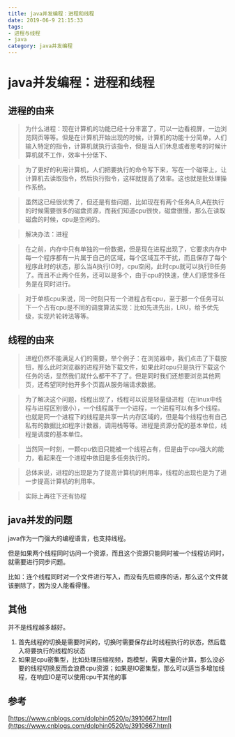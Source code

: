 ```yaml
---
title: java并发编程：进程和线程
date: 2019-06-9 21:15:33
tags: 
- 进程与线程
- java
category: java并发编程
---
```


# java并发编程：进程和线程

<!--more-->

## 进程的由来

>  为什么进程：现在计算机的功能已经十分丰富了，可以一边看视屏，一边浏览网页等等。但是在计算机开始出现的时候，计算机的功能十分简单，人们输入特定的指令，计算机就执行该指令，但是当人们休息或者思考的时候计算机就不工作，效率十分低下、

>  为了更好的利用计算机，人们把要执行的命令写下来，写在一个磁带上，让计算机去读取指令，然后执行指令，这样就提高了效率。这也就是批处理操作系统。

>  虽然这已经很优秀了，但还是有些问题，比如现在有两个任务A,B,A在执行的时候需要很多的磁盘资源，而我们知道cpu很快，磁盘很慢，那么在读取磁盘的时候，cpu是空闲的。

>  解决办法：进程

>  在之前，内存中只有单独的一份数据，但是现在进程出现了，它要求内存中每一个程序都有一片属于自己的区域，每个区域互不干扰，而且保存了每个程序此时的状态，那么当A执行IO时，cpu空闲，此时cpu就可以执行B任务了。而且不止两个任务，还可以是多个，由于cpu的快速，使人们感觉多任务是在同时进行。

> 对于单核cpu来说，同一时刻只有一个进程占有cpu，至于那一个任务可以下一个占有cpu是不同的调度算法实现：比如先进先出，LRU，给予优先级，实现片轮转法等等。


## 线程的由来

>  进程仍然不能满足人们的需要，举个例子：在浏览器中，我们点击了下载按钮，那么此时浏览器的进程开始下载文件，如果此时cpu只是执行下载这个任务的话，显然我们就什么都干不了了。但是同时我们还想要浏览其他网页，还希望同时他开多个页面从服务端请求数据。

>  为了解决这个问题，线程出现了，线程可以说是轻量级进程（在linux中线程与进程区别很小），一个线程属于一个进程，一个进程可以有多个线程。也就是同一个进程下的线程是共享一片内存区域的，但是每个线程也有自己私有的数据比如程序计数器，调用栈等等。进程是资源分配的基本单位，线程是调度的基本单位。

>  当然同一时刻，一颗cpu依旧只能被一个线程占有，但是由于cpu强大的能力，看起来在一个进程中依旧是多任务执行的。

>  总体来说，进程的出现是为了提高计算机的利用率，线程的出现也是为了进一步提高计算机的利用率。

>  实际上再往下还有协程    

## java并发的问题

java作为一门强大的编程语言，也支持线程。

但是如果两个线程同时访问一个资源，而且这个资源只能同时被一个线程访问时，就需要进行同步问题。

比如：连个线程同时对一个文件进行写入，而没有先后顺序的话，那么这个文件就该删除了，因为没人能看得懂。


## 其他

并不是线程越多越好。
1. 首先线程的切换是需要时间的，切换时需要保存此时线程执行的状态，然后载入将要执行的线程的状态
2. 如果是cpu密集型，比如处理压缩视频，跑模型，需要大量的计算，那么没必要的线程切换反而会浪费cpu资源；如果是IO密集型，那么可以适当多增加线程，在响应IO是可以使用cpu干其他的事


## 参考
[https://www.cnblogs.com/dolphin0520/p/3910667.html](https://www.cnblogs.com/dolphin0520/p/3910667.html)
